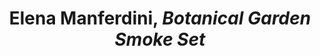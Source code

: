 ---
title: Elena Manferdini, *Botanical Garden Smoke Set*
layout: entry
presentation: side-by-side
object:
  - id: tl-45470
order: 434
menu: false
---